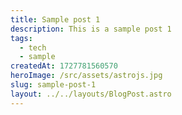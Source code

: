```yaml
---
title: Sample post 1
description: This is a sample post 1
tags:
  - tech
  - sample
createdAt: 1727781560570
heroImage: /src/assets/astrojs.jpg 
slug: sample-post-1
layout: ../../layouts/BlogPost.astro
---
```


